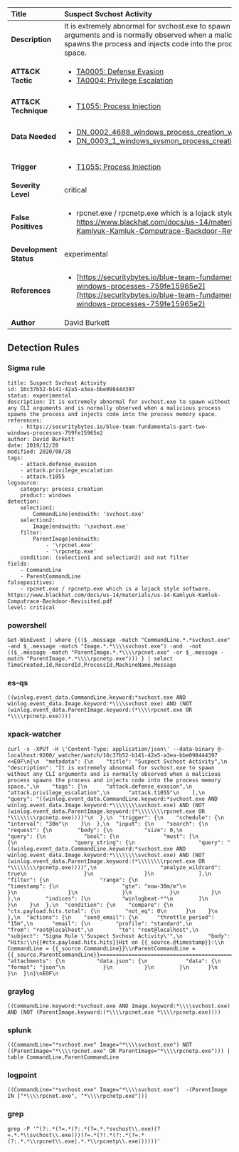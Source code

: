 | Title                    | Suspect Svchost Activity       |
|:-------------------------|:------------------|
| **Description**          | It is extremely abnormal for svchost.exe to spawn without any CLI arguments and is normally observed when a malicious process spawns the process and injects code into the process memory space. |
| **ATT&amp;CK Tactic**    |  <ul><li>[TA0005: Defense Evasion](https://attack.mitre.org/tactics/TA0005)</li><li>[TA0004: Privilege Escalation](https://attack.mitre.org/tactics/TA0004)</li></ul>  |
| **ATT&amp;CK Technique** | <ul><li>[T1055: Process Injection](https://attack.mitre.org/techniques/T1055)</li></ul>  |
| **Data Needed**          | <ul><li>[DN_0002_4688_windows_process_creation_with_commandline](../Data_Needed/DN_0002_4688_windows_process_creation_with_commandline.md)</li><li>[DN_0003_1_windows_sysmon_process_creation](../Data_Needed/DN_0003_1_windows_sysmon_process_creation.md)</li></ul>  |
| **Trigger**              | <ul><li>[T1055: Process Injection](../Triggers/T1055.md)</li></ul>  |
| **Severity Level**       | critical |
| **False Positives**      | <ul><li>rpcnet.exe / rpcnetp.exe which is a lojack style software. https://www.blackhat.com/docs/us-14/materials/us-14-Kamlyuk-Kamluk-Computrace-Backdoor-Revisited.pdf</li></ul>  |
| **Development Status**   | experimental |
| **References**           | <ul><li>[https://securitybytes.io/blue-team-fundamentals-part-two-windows-processes-759fe15965e2](https://securitybytes.io/blue-team-fundamentals-part-two-windows-processes-759fe15965e2)</li></ul>  |
| **Author**               | David Burkett |


## Detection Rules

### Sigma rule

```
title: Suspect Svchost Activity
id: 16c37b52-b141-42a5-a3ea-bbe098444397
status: experimental
description: It is extremely abnormal for svchost.exe to spawn without any CLI arguments and is normally observed when a malicious process spawns the process and injects code into the process memory space.
references:
    - https://securitybytes.io/blue-team-fundamentals-part-two-windows-processes-759fe15965e2
author: David Burkett
date: 2019/12/28
modified: 2020/08/28
tags:
    - attack.defense_evasion
    - attack.privilege_escalation    
    - attack.t1055
logsource:
    category: process_creation
    product: windows
detection:
    selection1:
        CommandLine|endswith: 'svchost.exe' 
    selection2:
        Image|endswith: '\svchost.exe'
    filter:
        ParentImage|endswith:
            - '\rpcnet.exe'
            - '\rpcnetp.exe'
    condition: (selection1 and selection2) and not filter
fields:
    - CommandLine
    - ParentCommandLine
falsepositives:
    - rpcnet.exe / rpcnetp.exe which is a lojack style software. https://www.blackhat.com/docs/us-14/materials/us-14-Kamlyuk-Kamluk-Computrace-Backdoor-Revisited.pdf
level: critical

```





### powershell
    
```
Get-WinEvent | where {(($_.message -match "CommandLine.*.*svchost.exe" -and $_.message -match "Image.*.*\\\\svchost.exe") -and  -not (($_.message -match "ParentImage.*.*\\\\rpcnet.exe" -or $_.message -match "ParentImage.*.*\\\\rpcnetp.exe"))) } | select TimeCreated,Id,RecordId,ProcessId,MachineName,Message
```


### es-qs
    
```
((winlog.event_data.CommandLine.keyword:*svchost.exe AND winlog.event_data.Image.keyword:*\\\\svchost.exe) AND (NOT (winlog.event_data.ParentImage.keyword:(*\\\\rpcnet.exe OR *\\\\rpcnetp.exe))))
```


### xpack-watcher
    
```
curl -s -XPUT -H \'Content-Type: application/json\' --data-binary @- localhost:9200/_watcher/watch/16c37b52-b141-42a5-a3ea-bbe098444397 <<EOF\n{\n  "metadata": {\n    "title": "Suspect Svchost Activity",\n    "description": "It is extremely abnormal for svchost.exe to spawn without any CLI arguments and is normally observed when a malicious process spawns the process and injects code into the process memory space.",\n    "tags": [\n      "attack.defense_evasion",\n      "attack.privilege_escalation",\n      "attack.t1055"\n    ],\n    "query": "((winlog.event_data.CommandLine.keyword:*svchost.exe AND winlog.event_data.Image.keyword:*\\\\\\\\svchost.exe) AND (NOT (winlog.event_data.ParentImage.keyword:(*\\\\\\\\rpcnet.exe OR *\\\\\\\\rpcnetp.exe))))"\n  },\n  "trigger": {\n    "schedule": {\n      "interval": "30m"\n    }\n  },\n  "input": {\n    "search": {\n      "request": {\n        "body": {\n          "size": 0,\n          "query": {\n            "bool": {\n              "must": [\n                {\n                  "query_string": {\n                    "query": "((winlog.event_data.CommandLine.keyword:*svchost.exe AND winlog.event_data.Image.keyword:*\\\\\\\\svchost.exe) AND (NOT (winlog.event_data.ParentImage.keyword:(*\\\\\\\\rpcnet.exe OR *\\\\\\\\rpcnetp.exe))))",\n                    "analyze_wildcard": true\n                  }\n                }\n              ],\n              "filter": {\n                "range": {\n                  "timestamp": {\n                    "gte": "now-30m/m"\n                  }\n                }\n              }\n            }\n          }\n        },\n        "indices": [\n          "winlogbeat-*"\n        ]\n      }\n    }\n  },\n  "condition": {\n    "compare": {\n      "ctx.payload.hits.total": {\n        "not_eq": 0\n      }\n    }\n  },\n  "actions": {\n    "send_email": {\n      "throttle_period": "15m",\n      "email": {\n        "profile": "standard",\n        "from": "root@localhost",\n        "to": "root@localhost",\n        "subject": "Sigma Rule \'Suspect Svchost Activity\'",\n        "body": "Hits:\\n{{#ctx.payload.hits.hits}}Hit on {{_source.@timestamp}}:\\n      CommandLine = {{_source.CommandLine}}\\nParentCommandLine = {{_source.ParentCommandLine}}================================================================================\\n{{/ctx.payload.hits.hits}}",\n        "attachments": {\n          "data.json": {\n            "data": {\n              "format": "json"\n            }\n          }\n        }\n      }\n    }\n  }\n}\nEOF\n
```


### graylog
    
```
((CommandLine.keyword:*svchost.exe AND Image.keyword:*\\\\svchost.exe) AND (NOT (ParentImage.keyword:(*\\\\rpcnet.exe *\\\\rpcnetp.exe))))
```


### splunk
    
```
((CommandLine="*svchost.exe" Image="*\\\\svchost.exe") NOT ((ParentImage="*\\\\rpcnet.exe" OR ParentImage="*\\\\rpcnetp.exe"))) | table CommandLine,ParentCommandLine
```


### logpoint
    
```
((CommandLine="*svchost.exe" Image="*\\\\svchost.exe")  -(ParentImage IN ["*\\\\rpcnet.exe", "*\\\\rpcnetp.exe"]))
```


### grep
    
```
grep -P '^(?:.*(?=.*(?:.*(?=.*.*svchost\\.exe)(?=.*.*\\svchost\\.exe)))(?=.*(?!.*(?:.*(?=.*(?:.*.*\\rpcnet\\.exe|.*.*\\rpcnetp\\.exe))))))'
```



